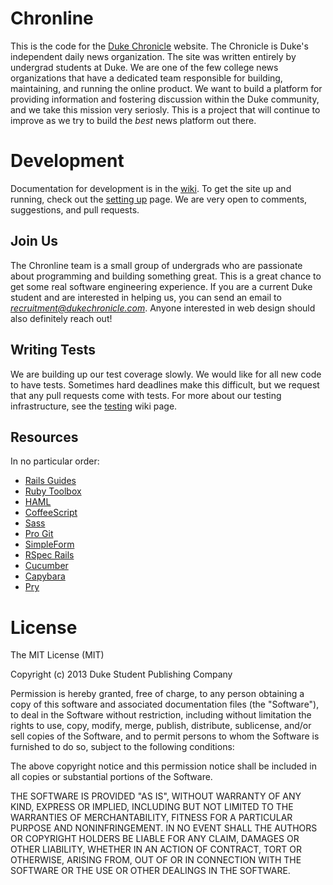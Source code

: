 Chronline
=========

This is the code for the [Duke Chronicle](http://www.dukechronicle.com) website. The Chronicle is Duke's independent daily news organization. The site was written entirely by undergrad students at Duke. We are one of the few college news organizations that have a dedicated team responsible for building, maintaining, and running the online product. We want to build a platform for providing information and fostering discussion within the Duke community, and we take this mission very seriosly. This is a project that will continue to improve as we try to build the *best* news platform out there.

Development
=============

Documentation for development is in the [wiki](https://github.com/dukechronicle/chronline/wiki). To get the site up and running, check out the [setting up](https://github.com/dukechronicle/chronline/wiki/Setting-Up) page. We are very open to comments, suggestions, and pull requests.

Join Us
-------

The Chronline team is a small group of undergrads who are passionate about programming and building something great. This is a great chance to get some real software engineering experience. If you are a current Duke student and are interested in helping us, you can send an email to [*recruitment@dukechronicle.com*](mailto:recruitment@dukechronicle.com). Anyone interested in web design should also definitely reach out!

Writing Tests
-------------

We are building up our test coverage slowly. We would like for all new code to have tests. Sometimes hard deadlines make this difficult, but we request that any pull requests come with tests. For more about our testing infrastructure, see the [testing](https://github.com/dukechronicle/chronline/wiki/Testing) wiki page.

Resources
---------

In no particular order:

 - [Rails Guides](http://guides.rubyonrails.org/)
 - [Ruby Toolbox](https://www.ruby-toolbox.com/)
 - [HAML](http://haml.info/)
 - [CoffeeScript](http://coffeescript.org/)
 - [Sass](http://sass-lang.com/)
 - [Pro Git](http://git-scm.com/book)
 - [SimpleForm](http://simple-form.plataformatec.com.br/)
 - [RSpec Rails](https://www.relishapp.com/rspec/rspec-rails/docs)
 - [Cucumber](https://www.relishapp.com/cucumber/cucumber/docs)
 - [Capybara](http://jnicklas.github.com/capybara/)
 - [Pry](http://pryrepl.org/)

License
=======

The MIT License (MIT)

Copyright (c) 2013 Duke Student Publishing Company

Permission is hereby granted, free of charge, to any person obtaining a copy
of this software and associated documentation files (the "Software"), to deal
in the Software without restriction, including without limitation the rights
to use, copy, modify, merge, publish, distribute, sublicense, and/or sell
copies of the Software, and to permit persons to whom the Software is
furnished to do so, subject to the following conditions:

The above copyright notice and this permission notice shall be included in
all copies or substantial portions of the Software.

THE SOFTWARE IS PROVIDED "AS IS", WITHOUT WARRANTY OF ANY KIND, EXPRESS OR
IMPLIED, INCLUDING BUT NOT LIMITED TO THE WARRANTIES OF MERCHANTABILITY,
FITNESS FOR A PARTICULAR PURPOSE AND NONINFRINGEMENT. IN NO EVENT SHALL THE
AUTHORS OR COPYRIGHT HOLDERS BE LIABLE FOR ANY CLAIM, DAMAGES OR OTHER
LIABILITY, WHETHER IN AN ACTION OF CONTRACT, TORT OR OTHERWISE, ARISING FROM,
OUT OF OR IN CONNECTION WITH THE SOFTWARE OR THE USE OR OTHER DEALINGS IN
THE SOFTWARE.
